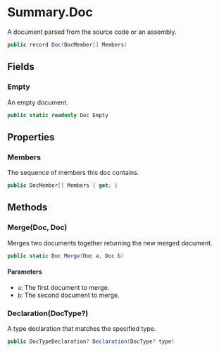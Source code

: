 # Summary.Doc
A document parsed from the source code or an assembly.

```cs
public record Doc(DocMember[] Members)
```

## Fields
### Empty
An empty document.

```cs
public static readonly Doc Empty
```

## Properties
### Members
The sequence of members this doc contains.

```cs
public DocMember[] Members { get; }
```

## Methods
### Merge(Doc, Doc)
Merges two documents together returning the new merged document.

```cs
public static Doc Merge(Doc a, Doc b)
```

#### Parameters
- `a`: The first document to merge.
- `b`: The second document to merge.

### Declaration(DocType?<DocType>)
A type declaration that matches the specified type.

```cs
public DocTypeDeclaration? Declaration(DocType? type)
```

